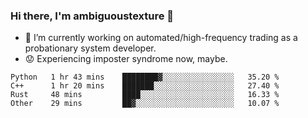 ### Hi there, I'm ambiguoustexture 👋

<!--
**ambiguoustexture/ambiguoustexture** is a ✨ _special_ ✨ repository because its `README.md` (this file) appears on your GitHub profile.

Here are some ideas to get you started:
-->
- 🔭 I’m currently working on automated/high-frequency trading as a probationary system developer.
- :worried: Experiencing imposter syndrome now, maybe.

<!--START_SECTION:waka-->

```text
Python   1 hr 43 mins    ████████▓░░░░░░░░░░░░░░░░   35.20 %
C++      1 hr 20 mins    ███████░░░░░░░░░░░░░░░░░░   27.40 %
Rust     48 mins         ████░░░░░░░░░░░░░░░░░░░░░   16.33 %
Other    29 mins         ██▓░░░░░░░░░░░░░░░░░░░░░░   10.07 %
```

<!--END_SECTION:waka-->
